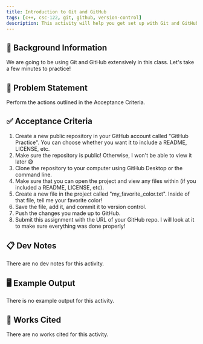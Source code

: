 ```yaml
---
title: Introduction to Git and GitHub
tags: [c++, csc-122, git, github, version-control]
description: This activity will help you get set up with Git and GitHub on your workstations.
---
```


## 🔖 Background Information

We are going to be using Git and GitHub extensively in this class. Let's take a few minutes to practice!

## 🎯 Problem Statement

Perform the actions outlined in the Acceptance Criteria.

## ✅ Acceptance Criteria

1. Create a new public repository in your GitHub account called "GitHub Practice". You can choose whether you want it to include a README, LICENSE, etc.
2. Make sure the repository is public! Otherwise, I won't be able to view it later 😅
3. Clone the repository to your computer using GitHub Desktop or the command line.
4. Make sure that you can open the project and view any files within (if you included a README, LICENSE, etc).
5. Create a new file in the project called "my_favorite_color.txt". Inside of that file, tell me your favorite color!
6. Save the file, add it, and commit it to version control.
7. Push the changes you made up to GitHub.
8. Submit this assignment with the URL of your GitHub repo. I will look at it to make sure everything was done properly!

## 📋 Dev Notes

There are no dev notes for this activity.

## 🖥️ Example Output

There is no example output for this activity.

## 📘 Works Cited

There are no works cited for this activity.
